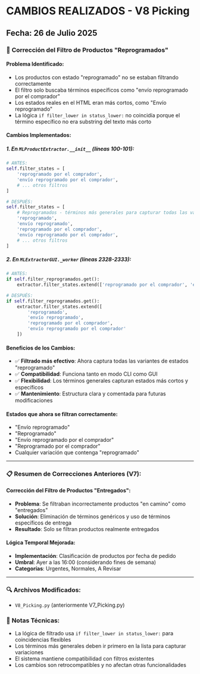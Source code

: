 # CAMBIOS REALIZADOS - V8 Picking

## Fecha: 26 de Julio 2025

### 🔧 **Corrección del Filtro de Productos "Reprogramados"**

#### **Problema Identificado:**
- Los productos con estado "reprogramado" no se estaban filtrando correctamente
- El filtro solo buscaba términos específicos como "envío reprogramado por el comprador"
- Los estados reales en el HTML eran más cortos, como "Envío reprogramado"
- La lógica `if filter_lower in status_lower:` no coincidía porque el término específico no era substring del texto más corto

#### **Cambios Implementados:**

##### 1. **En `MLProductExtractor.__init__` (líneas 100-101):**
```python
# ANTES:
self.filter_states = [
    'reprogramado por el comprador',
    'envío reprogramado por el comprador',
    # ... otros filtros
]

# DESPUÉS:
self.filter_states = [
    # Reprogramados - términos más generales para capturar todas las variantes
    'reprogramado',
    'envío reprogramado',
    'reprogramado por el comprador',
    'envío reprogramado por el comprador',
    # ... otros filtros
]
```

##### 2. **En `MLExtractorGUI._worker` (líneas 2328-2333):**
```python
# ANTES:
if self.filter_reprogramados.get():
    extractor.filter_states.extend(['reprogramado por el comprador', 'envío reprogramado por el comprador'])

# DESPUÉS:
if self.filter_reprogramados.get():
    extractor.filter_states.extend([
        'reprogramado',
        'envío reprogramado',
        'reprogramado por el comprador', 
        'envío reprogramado por el comprador'
    ])
```

#### **Beneficios de los Cambios:**
- ✅ **Filtrado más efectivo**: Ahora captura todas las variantes de estados "reprogramado"
- ✅ **Compatibilidad**: Funciona tanto en modo CLI como GUI
- ✅ **Flexibilidad**: Los términos generales capturan estados más cortos y específicos
- ✅ **Mantenimiento**: Estructura clara y comentada para futuras modificaciones

#### **Estados que ahora se filtran correctamente:**
- "Envío reprogramado"
- "Reprogramado"
- "Envío reprogramado por el comprador"
- "Reprogramado por el comprador"
- Cualquier variación que contenga "reprogramado"

---

### 📋 **Resumen de Correcciones Anteriores (V7):**

#### **Corrección del Filtro de Productos "Entregados":**
- **Problema**: Se filtraban incorrectamente productos "en camino" como "entregados"
- **Solución**: Eliminación de términos genéricos y uso de términos específicos de entrega
- **Resultado**: Solo se filtran productos realmente entregados

#### **Lógica Temporal Mejorada:**
- **Implementación**: Clasificación de productos por fecha de pedido
- **Umbral**: Ayer a las 16:00 (considerando fines de semana)
- **Categorías**: Urgentes, Normales, A Revisar

---

### 🔍 **Archivos Modificados:**
- `V8_Picking.py` (anteriormente V7_Picking.py)

### 📝 **Notas Técnicas:**
- La lógica de filtrado usa `if filter_lower in status_lower:` para coincidencias flexibles
- Los términos más generales deben ir primero en la lista para capturar variaciones
- El sistema mantiene compatibilidad con filtros existentes
- Los cambios son retrocompatibles y no afectan otras funcionalidades 